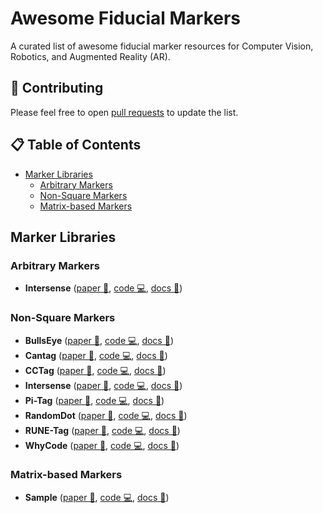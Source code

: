 # Awesome Fiducial Markers

A curated list of awesome fiducial marker resources for Computer Vision, Robotics, and Augmented Reality (AR).

## 🚀 Contributing

Please feel free to open [pull requests](https://github.com/alitourani/awesome-fiducial-marker/pulls) to update the list.

## 📋 Table of Contents

- [Marker Libraries](#marker-lists)
  - [Arbitrary Markers](#fm-arbitrary)
  - [Non-Square Markers](#fm-nonsquare)
  - [Matrix-based Markers](#fm-matrix)

## Marker Libraries <a id="marker-lists"></a>

### Arbitrary Markers <a id="fm-arbitrary"></a>

- **Intersense** ([paper 📃](#), [code 💻](#), [docs 📂](#))

### Non-Square Markers <a id="fm-nonsquare"></a>

- **BullsEye** ([paper 📃](#), [code 💻](#), [docs 📂](#))
- **Cantag** ([paper 📃](#), [code 💻](#), [docs 📂](#))
- **CCTag** ([paper 📃](#), [code 💻](#), [docs 📂](#))
- **Intersense** ([paper 📃](#), [code 💻](#), [docs 📂](#))
- **Pi-Tag** ([paper 📃](#), [code 💻](#), [docs 📂](#))
- **RandomDot** ([paper 📃](#), [code 💻](#), [docs 📂](#))
- **RUNE-Tag** ([paper 📃](#), [code 💻](#), [docs 📂](#))
- **WhyCode** ([paper 📃](#), [code 💻](#), [docs 📂](#))

### Matrix-based Markers <a id="fm-matrix"></a>

- **Sample** ([paper 📃](#), [code 💻](#), [docs 📂](#))
